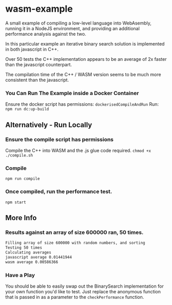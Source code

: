 # wasm-example
A small example of compiling a low-level language into WebAsembly, running it in a NodeJS environment, and providing an additional performance analysis against the two.


In this particular example an iterative binary search solution is implemented in both javascript in C++.

Over 50 tests the C++ implementation appears to be an average of 2x faster than the javascript counterpart.


The compilation time of the C++ / WASM version seems to be much more consistent than the javascript.

### You Can Run The Example inside a Docker Container
Ensure the docker script has permissions: `dockerisedCompileAndRun`
Run: `npm run dc:up-build`

## Alternatively - Run Locally
### Ensure the compile script has permissions
Compile the C++ into WASM and the .js glue code required.
`chmod +x ./compile.sh`

### Compile
`npm run compile`

### Once compiled, run the performance test.
`npm start`

## More Info

### Results against an array of size 600000 ran, 50 times.
```sh
Filling array of size 600000 with random numbers, and sorting
Testing 50 times
Calculating averages
javascript average 0.01441944
wasm average 0.00586366
```


### Have a Play
You should be able to easily swap out the BinarySearch implementation for your own function you'd like to test.
Just replace the anonymous function that is passed in as a parameter to the `checkPerformance` function.